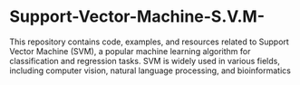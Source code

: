 # Support-Vector-Machine-S.V.M-
This repository contains code, examples, and resources related to Support Vector Machine (SVM), a popular machine learning algorithm for classification and regression tasks. SVM is widely used in various fields, including computer vision, natural language processing, and bioinformatics
